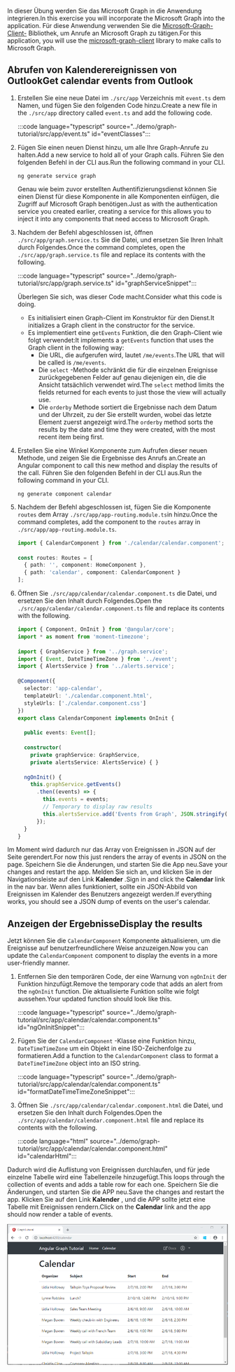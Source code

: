 <!-- markdownlint-disable MD002 MD041 -->

<span data-ttu-id="da92f-101">In dieser Übung werden Sie das Microsoft Graph in die Anwendung integrieren.</span><span class="sxs-lookup"><span data-stu-id="da92f-101">In this exercise you will incorporate the Microsoft Graph into the application.</span></span> <span data-ttu-id="da92f-102">Für diese Anwendung verwenden Sie die [Microsoft-Graph-Client-](https://github.com/microsoftgraph/msgraph-sdk-javascript) Bibliothek, um Anrufe an Microsoft Graph zu tätigen.</span><span class="sxs-lookup"><span data-stu-id="da92f-102">For this application, you will use the [microsoft-graph-client](https://github.com/microsoftgraph/msgraph-sdk-javascript) library to make calls to Microsoft Graph.</span></span>

## <a name="get-calendar-events-from-outlook"></a><span data-ttu-id="da92f-103">Abrufen von Kalenderereignissen von Outlook</span><span class="sxs-lookup"><span data-stu-id="da92f-103">Get calendar events from Outlook</span></span>

1. <span data-ttu-id="da92f-104">Erstellen Sie eine neue Datei im `./src/app` Verzeichnis mit `event.ts` dem Namen, und fügen Sie den folgenden Code hinzu.</span><span class="sxs-lookup"><span data-stu-id="da92f-104">Create a new file in the `./src/app` directory called `event.ts` and add the following code.</span></span>

    :::code language="typescript" source="../demo/graph-tutorial/src/app/event.ts" id="eventClasses":::

1. <span data-ttu-id="da92f-105">Fügen Sie einen neuen Dienst hinzu, um alle Ihre Graph-Anrufe zu halten.</span><span class="sxs-lookup"><span data-stu-id="da92f-105">Add a new service to hold all of your Graph calls.</span></span> <span data-ttu-id="da92f-106">Führen Sie den folgenden Befehl in der CLI aus.</span><span class="sxs-lookup"><span data-stu-id="da92f-106">Run the following command in your CLI.</span></span>

    ```Shell
    ng generate service graph
    ```

    <span data-ttu-id="da92f-107">Genau wie beim zuvor erstellten Authentifizierungsdienst können Sie einen Dienst für diese Komponente in alle Komponenten einfügen, die Zugriff auf Microsoft Graph benötigen.</span><span class="sxs-lookup"><span data-stu-id="da92f-107">Just as with the authentication service you created earlier, creating a service for this allows you to inject it into any components that need access to Microsoft Graph.</span></span>

1. <span data-ttu-id="da92f-108">Nachdem der Befehl abgeschlossen ist, öffnen `./src/app/graph.service.ts` Sie die Datei, und ersetzen Sie Ihren Inhalt durch Folgendes.</span><span class="sxs-lookup"><span data-stu-id="da92f-108">Once the command completes, open the `./src/app/graph.service.ts` file and replace its contents with the following.</span></span>

    :::code language="typescript" source="../demo/graph-tutorial/src/app/graph.service.ts" id="graphServiceSnippet":::

    <span data-ttu-id="da92f-109">Überlegen Sie sich, was dieser Code macht.</span><span class="sxs-lookup"><span data-stu-id="da92f-109">Consider what this code is doing.</span></span>

    - <span data-ttu-id="da92f-110">Es initialisiert einen Graph-Client im Konstruktor für den Dienst.</span><span class="sxs-lookup"><span data-stu-id="da92f-110">It initializes a Graph client in the constructor for the service.</span></span>
    - <span data-ttu-id="da92f-111">Es implementiert eine `getEvents` Funktion, die den Graph-Client wie folgt verwendet:</span><span class="sxs-lookup"><span data-stu-id="da92f-111">It implements a `getEvents` function that uses the Graph client in the following way:</span></span>
      - <span data-ttu-id="da92f-112">Die URL, die aufgerufen wird, lautet `/me/events`.</span><span class="sxs-lookup"><span data-stu-id="da92f-112">The URL that will be called is `/me/events`.</span></span>
      - <span data-ttu-id="da92f-113">Die `select` -Methode schränkt die für die einzelnen Ereignisse zurückgegebenen Felder auf genau diejenigen ein, die die Ansicht tatsächlich verwendet wird.</span><span class="sxs-lookup"><span data-stu-id="da92f-113">The `select` method limits the fields returned for each events to just those the view will actually use.</span></span>
      - <span data-ttu-id="da92f-114">Die `orderby` Methode sortiert die Ergebnisse nach dem Datum und der Uhrzeit, zu der Sie erstellt wurden, wobei das letzte Element zuerst angezeigt wird.</span><span class="sxs-lookup"><span data-stu-id="da92f-114">The `orderby` method sorts the results by the date and time they were created, with the most recent item being first.</span></span>

1. <span data-ttu-id="da92f-115">Erstellen Sie eine Winkel Komponente zum Aufrufen dieser neuen Methode, und zeigen Sie die Ergebnisse des Anrufs an.</span><span class="sxs-lookup"><span data-stu-id="da92f-115">Create an Angular component to call this new method and display the results of the call.</span></span> <span data-ttu-id="da92f-116">Führen Sie den folgenden Befehl in der CLI aus.</span><span class="sxs-lookup"><span data-stu-id="da92f-116">Run the following command in your CLI.</span></span>

    ```Shell
    ng generate component calendar
    ```

1. <span data-ttu-id="da92f-117">Nachdem der Befehl abgeschlossen ist, fügen Sie die Komponente `routes` dem Array `./src/app/app-routing.module.ts`in hinzu.</span><span class="sxs-lookup"><span data-stu-id="da92f-117">Once the command completes, add the component to the `routes` array in `./src/app/app-routing.module.ts`.</span></span>

    ```TypeScript
    import { CalendarComponent } from './calendar/calendar.component';

    const routes: Routes = [
      { path: '', component: HomeComponent },
      { path: 'calendar', component: CalendarComponent }
    ];
    ```

1. <span data-ttu-id="da92f-118">Öffnen Sie `./src/app/calendar/calendar.component.ts` die Datei, und ersetzen Sie den Inhalt durch Folgendes.</span><span class="sxs-lookup"><span data-stu-id="da92f-118">Open the `./src/app/calendar/calendar.component.ts` file and replace its contents with the following.</span></span>

    ```TypeScript
    import { Component, OnInit } from '@angular/core';
    import * as moment from 'moment-timezone';

    import { GraphService } from '../graph.service';
    import { Event, DateTimeTimeZone } from '../event';
    import { AlertsService } from '../alerts.service';

    @Component({
      selector: 'app-calendar',
      templateUrl: './calendar.component.html',
      styleUrls: ['./calendar.component.css']
    })
    export class CalendarComponent implements OnInit {

      public events: Event[];

      constructor(
        private graphService: GraphService,
        private alertsService: AlertsService) { }

      ngOnInit() {
        this.graphService.getEvents()
          .then((events) => {
            this.events = events;
            // Temporary to display raw results
            this.alertsService.add('Events from Graph', JSON.stringify(events, null, 2));
          });
      }
    }
    ```

<span data-ttu-id="da92f-119">Im Moment wird dadurch nur das Array von Ereignissen in JSON auf der Seite gerendert.</span><span class="sxs-lookup"><span data-stu-id="da92f-119">For now this just renders the array of events in JSON on the page.</span></span> <span data-ttu-id="da92f-120">Speichern Sie die Änderungen, und starten Sie die App neu.</span><span class="sxs-lookup"><span data-stu-id="da92f-120">Save your changes and restart the app.</span></span> <span data-ttu-id="da92f-121">Melden Sie sich an, und klicken Sie in der Navigationsleiste auf den Link **Kalender** .</span><span class="sxs-lookup"><span data-stu-id="da92f-121">Sign in and click the **Calendar** link in the nav bar.</span></span> <span data-ttu-id="da92f-122">Wenn alles funktioniert, sollte ein JSON-Abbild von Ereignissen im Kalender des Benutzers angezeigt werden.</span><span class="sxs-lookup"><span data-stu-id="da92f-122">If everything works, you should see a JSON dump of events on the user's calendar.</span></span>

## <a name="display-the-results"></a><span data-ttu-id="da92f-123">Anzeigen der Ergebnisse</span><span class="sxs-lookup"><span data-stu-id="da92f-123">Display the results</span></span>

<span data-ttu-id="da92f-124">Jetzt können Sie die `CalendarComponent` Komponente aktualisieren, um die Ereignisse auf benutzerfreundlichere Weise anzuzeigen.</span><span class="sxs-lookup"><span data-stu-id="da92f-124">Now you can update the `CalendarComponent` component to display the events in a more user-friendly manner.</span></span>

1. <span data-ttu-id="da92f-125">Entfernen Sie den temporären Code, der eine Warnung von `ngOnInit` der Funktion hinzufügt.</span><span class="sxs-lookup"><span data-stu-id="da92f-125">Remove the temporary code that adds an alert from the `ngOnInit` function.</span></span> <span data-ttu-id="da92f-126">Die aktualisierte Funktion sollte wie folgt aussehen.</span><span class="sxs-lookup"><span data-stu-id="da92f-126">Your updated function should look like this.</span></span>

    :::code language="typescript" source="../demo/graph-tutorial/src/app/calendar/calendar.component.ts" id="ngOnInitSnippet":::

1. <span data-ttu-id="da92f-127">Fügen Sie der `CalendarComponent` -Klasse eine Funktion hinzu, `DateTimeTimeZone` um ein Objekt in eine ISO-Zeichenfolge zu formatieren.</span><span class="sxs-lookup"><span data-stu-id="da92f-127">Add a function to the `CalendarComponent` class to format a `DateTimeTimeZone` object into an ISO string.</span></span>

    :::code language="typescript" source="../demo/graph-tutorial/src/app/calendar/calendar.component.ts" id="formatDateTimeTimeZoneSnippet":::

1. <span data-ttu-id="da92f-128">Öffnen Sie `./src/app/calendar/calendar.component.html` die Datei, und ersetzen Sie den Inhalt durch Folgendes.</span><span class="sxs-lookup"><span data-stu-id="da92f-128">Open the `./src/app/calendar/calendar.component.html` file and replace its contents with the following.</span></span>

    :::code language="html" source="../demo/graph-tutorial/src/app/calendar/calendar.component.html" id="calendarHtml":::

<span data-ttu-id="da92f-129">Dadurch wird die Auflistung von Ereignissen durchlaufen, und für jede einzelne Tabelle wird eine Tabellenzeile hinzugefügt.</span><span class="sxs-lookup"><span data-stu-id="da92f-129">This loops through the collection of events and adds a table row for each one.</span></span> <span data-ttu-id="da92f-130">Speichern Sie die Änderungen, und starten Sie die APP neu.</span><span class="sxs-lookup"><span data-stu-id="da92f-130">Save the changes and restart the app.</span></span> <span data-ttu-id="da92f-131">Klicken Sie auf den Link **Kalender** , und die APP sollte jetzt eine Tabelle mit Ereignissen rendern.</span><span class="sxs-lookup"><span data-stu-id="da92f-131">Click on the **Calendar** link and the app should now render a table of events.</span></span>

![Ein Screenshot der Tabelle mit Ereignissen](./images/add-msgraph-01.png)
